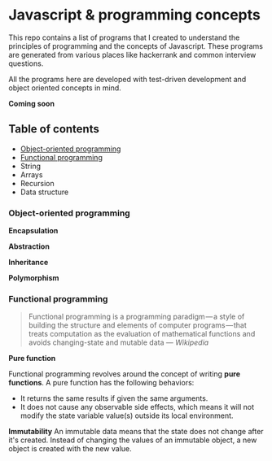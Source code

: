# Javascript & programming concepts
This repo contains a list of programs that I created to understand the principles of programming and the concepts of Javascript. These programs are generated from various places like hackerrank and common interview questions.

All the programs here are developed with test-driven development and object oriented concepts in mind.

__Coming soon__

## Table of contents
- [Object-oriented programming](#object-oriented-programming)
- [Functional programming](#functional-programming)
- String
- Arrays
- Recursion
- Data structure

### Object-oriented programming
__Encapsulation__

__Abstraction__

__Inheritance__

__Polymorphism__

### Functional programming
> Functional programming is a programming paradigm — a style of building the structure and elements of computer programs — that treats computation as the evaluation of mathematical functions and avoids changing-state and mutable data —  _Wikipedia_

__Pure function__

Functional programming revolves around the concept of writing __pure functions__. A pure function has the following behaviors:

- It returns the same results if given the same arguments.
- It does not cause any observable side effects, which means it will not modify the state variable value(s) outside its local environment.


__Immutability__
An immutable data means that the state does not change after it's created. Instead of changing the values of an immutable object, a new object is created with the new value.
